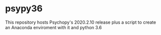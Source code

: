 # psypy36
This repository hosts Psychopy's 2020.2.10 release plus a script to create an Anaconda enviroment with it and python 3.6
